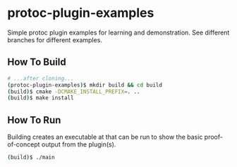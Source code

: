 # protoc-plugin-examples

Simple protoc plugin examples for learning and demonstration.
See different branches for different examples.

## How To Build

```sh
# ...after cloning...
(protoc-plugin-examples)$ mkdir build && cd build
(build)$ cmake -DCMAKE_INSTALL_PREFIX=. ..
(build)$ make install
```

## How To Run

Building creates an executable at that can be run to show the basic proof-of-concept output from the plugin(s).

```sh
(build)$ ./main
```
